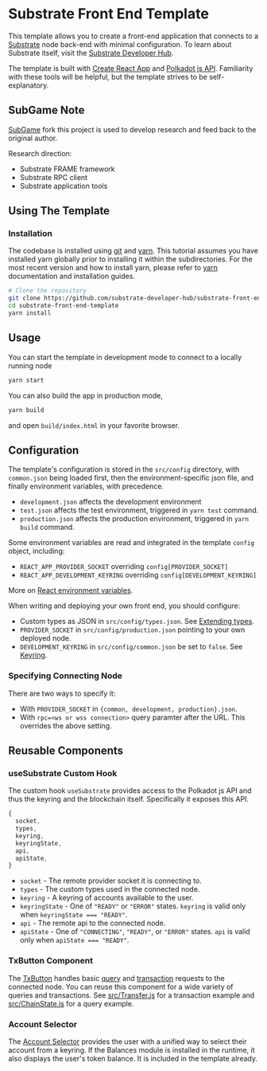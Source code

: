 # Substrate Front End Template

This template allows you to create a front-end application that connects to a
[Substrate](https://github.com/paritytech/substrate) node back-end with minimal
configuration. To learn about Substrate itself, visit the
[Substrate Developer Hub](https://substrate.dev).

The template is built with [Create React App](https://github.com/facebook/create-react-app)
and [Polkadot js API](https://polkadot.js.org/api/). Familiarity with these tools
will be helpful, but the template strives to be self-explanatory.

## SubGame Note

[SubGame](http://www.subgame.org/) fork this project is used to develop research and feed back to the original author. 

Research direction:
- Substrate FRAME framework
- Substrate RPC client
- Substrate application tools

## Using The Template

### Installation

The codebase is installed using [git](https://git-scm.com/) and [yarn](https://yarnpkg.com/). This tutorial assumes you have installed yarn globally prior to installing it within the subdirectories. For the most recent version and how to install yarn, please refer to [yarn](https://yarnpkg.com/) documentation and installation guides. 

```bash
# Clone the repository
git clone https://github.com/substrate-developer-hub/substrate-front-end-template.git
cd substrate-front-end-template
yarn install
```

## Usage

You can start the template in development mode to connect to a locally running node

```bash
yarn start
```

You can also build the app in production mode,

```bash
yarn build
```
and open `build/index.html` in your favorite browser.

## Configuration

The template's configuration is stored in the `src/config` directory, with
`common.json` being loaded first, then the environment-specific json file,
and finally environment variables, with precedence.

* `development.json` affects the development environment
* `test.json` affects the test environment, triggered in `yarn test` command.
* `production.json` affects the production environment, triggered in
`yarn build` command.

Some environment variables are read and integrated in the template `config` object,
including:

* `REACT_APP_PROVIDER_SOCKET` overriding `config[PROVIDER_SOCKET]`
* `REACT_APP_DEVELOPMENT_KEYRING` overriding `config[DEVELOPMENT_KEYRING]`

More on [React environment variables](https://create-react-app.dev/docs/adding-custom-environment-variables).

When writing and deploying your own front end, you should configure:

* Custom types as JSON in `src/config/types.json`. See
  [Extending types](https://polkadot.js.org/api/start/types.extend.html).
* `PROVIDER_SOCKET` in `src/config/production.json` pointing to your own
  deployed node.
* `DEVELOPMENT_KEYRING` in `src/config/common.json` be set to `false`.
  See [Keyring](https://polkadot.js.org/api/start/keyring.html).

### Specifying Connecting Node

There are two ways to specify it:

* With `PROVIDER_SOCKET` in `{common, development, production}.json`.
* With `rpc=<ws or wss connection>` query paramter after the URL. This overrides the above setting.

## Reusable Components

### useSubstrate Custom Hook

The custom hook `useSubstrate` provides access to the Polkadot js API and thus the
keyring and the blockchain itself. Specifically it exposes this API.

```js
{
  socket,
  types,
  keyring,
  keyringState,
  api,
  apiState,
}
```

- `socket` - The remote provider socket it is connecting to.
- `types` - The custom types used in the connected node.
- `keyring` - A keyring of accounts available to the user.
- `keyringState` - One of `"READY"` or `"ERROR"` states. `keyring` is valid
only when `keyringState === "READY"`.
- `api` - The remote api to the connected node.
- `apiState` - One of `"CONNECTING"`, `"READY"`, or `"ERROR"` states. `api` is valid
only when `apiState === "READY"`.


### TxButton Component

The [TxButton](./src/substrate-lib/components/TxButton.js) handles basic
[query](https://polkadot.js.org/api/start/api.query.html) and
[transaction](https://polkadot.js.org/api/start/api.tx.html) requests to the
connected node. You can reuse this component for a wide variety of queries and
transactions. See [src/Transfer.js](./src/Transfer.js) for a transaction example
and [src/ChainState.js](./src/ChainState.js) for a query example.

### Account Selector

The [Account Selector](./src/AccountSelector.js) provides the user with a unified way to
select their account from a keyring. If the Balances module is installed in the runtime,
it also displays the user's token balance. It is included in the template already.
